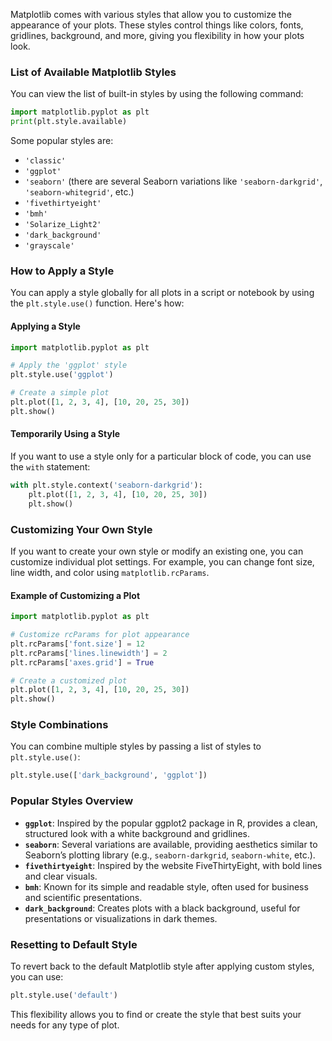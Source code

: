 Matplotlib comes with various styles that allow you to customize the appearance of your plots. These styles control things like colors, fonts, gridlines, background, and more, giving you flexibility in how your plots look.

### List of Available Matplotlib Styles

You can view the list of built-in styles by using the following command:

```python
import matplotlib.pyplot as plt
print(plt.style.available)
```

Some popular styles are:
- `'classic'`
- `'ggplot'`
- `'seaborn'` (there are several Seaborn variations like `'seaborn-darkgrid'`, `'seaborn-whitegrid'`, etc.)
- `'fivethirtyeight'`
- `'bmh'`
- `'Solarize_Light2'`
- `'dark_background'`
- `'grayscale'`

### How to Apply a Style

You can apply a style globally for all plots in a script or notebook by using the `plt.style.use()` function. Here's how:

#### Applying a Style
```python
import matplotlib.pyplot as plt

# Apply the 'ggplot' style
plt.style.use('ggplot')

# Create a simple plot
plt.plot([1, 2, 3, 4], [10, 20, 25, 30])
plt.show()
```

#### Temporarily Using a Style
If you want to use a style only for a particular block of code, you can use the `with` statement:

```python
with plt.style.context('seaborn-darkgrid'):
    plt.plot([1, 2, 3, 4], [10, 20, 25, 30])
    plt.show()
```

### Customizing Your Own Style

If you want to create your own style or modify an existing one, you can customize individual plot settings. For example, you can change font size, line width, and color using `matplotlib.rcParams`.

#### Example of Customizing a Plot

```python
import matplotlib.pyplot as plt

# Customize rcParams for plot appearance
plt.rcParams['font.size'] = 12
plt.rcParams['lines.linewidth'] = 2
plt.rcParams['axes.grid'] = True

# Create a customized plot
plt.plot([1, 2, 3, 4], [10, 20, 25, 30])
plt.show()
```

### Style Combinations

You can combine multiple styles by passing a list of styles to `plt.style.use()`:

```python
plt.style.use(['dark_background', 'ggplot'])
```

### Popular Styles Overview

- **`ggplot`**: Inspired by the popular ggplot2 package in R, provides a clean, structured look with a white background and gridlines.
- **`seaborn`**: Several variations are available, providing aesthetics similar to Seaborn’s plotting library (e.g., `seaborn-darkgrid`, `seaborn-white`, etc.).
- **`fivethirtyeight`**: Inspired by the website FiveThirtyEight, with bold lines and clear visuals.
- **`bmh`**: Known for its simple and readable style, often used for business and scientific presentations.
- **`dark_background`**: Creates plots with a black background, useful for presentations or visualizations in dark themes.

### Resetting to Default Style

To revert back to the default Matplotlib style after applying custom styles, you can use:

```python
plt.style.use('default')
```

This flexibility allows you to find or create the style that best suits your needs for any type of plot.
